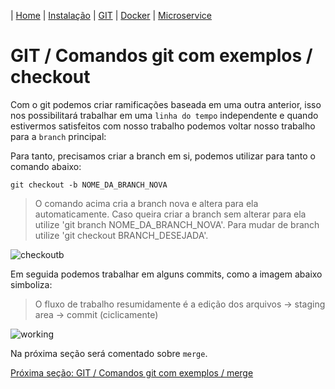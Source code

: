| [Home](/handson_microservice) | [Instalação](/handson_microservice/instalacao) | [GIT](/handson_microservice/git) | [Docker](/handson_microservice/docker) | [Microservice](/handson_microservice/microservice)

# GIT / Comandos git com exemplos / checkout

Com o git podemos criar ramificações baseada em uma outra anterior, isso nos possibilitará trabalhar em uma `linha do tempo` independente e quando estivermos satisfeitos com nosso trabalho podemos voltar nosso trabalho para a `branch` principal:

Para tanto, precisamos criar a branch em si, podemos utilizar para tanto o comando abaixo:

```
git checkout -b NOME_DA_BRANCH_NOVA
```

> O comando acima cria a branch nova e altera para ela automaticamente. Caso queira criar a branch sem alterar para ela utilize 'git branch NOME_DA_BRANCH_NOVA'. Para mudar de branch utilize 'git checkout BRANCH_DESEJADA'.

![checkoutb](https://user-images.githubusercontent.com/18057391/92069006-b5347e80-ed7e-11ea-894c-5031f4f93f5c.png)

Em seguida podemos trabalhar em alguns commits, como a imagem abaixo simboliza:

> O fluxo de trabalho resumidamente é a edição dos arquivos -> staging area -> commit (ciclicamente)

![working](https://user-images.githubusercontent.com/18057391/92069143-0e9cad80-ed7f-11ea-9c5a-8eac5786b191.png)

Na próxima seção será comentado sobre `merge`.

[Próxima seção: GIT / Comandos git com exemplos / merge](merge.md)